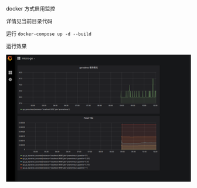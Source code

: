 docker 方式启用监控  

详情见当前目录代码

运行 `docker-compose up -d --build`

运行效果

![micro-go](../../static/img/granfana.png)